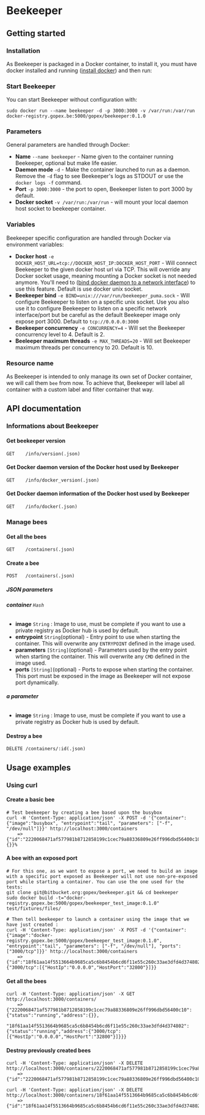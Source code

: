 Beekeeper
=========

Getting started
---------------

### Installation

As Beekeeper is packaged in a Docker container, to install it, you must have docker installed and running ([install docker](https://docs.docker.com/installation/#installation)) and then run:

### Start Beekeeper

You can start Beekeeper without configuration with:

```shell
sudo docker run --name beekeeper -d -p 3000:3000 -v /var/run:/var/run docker-registry.gopex.be:5000/gopex/beekeeper:0.1.0
```

### Parameters

General parameters are handled through Docker:

- __Name__ `--name beekeeper` - Name given to the container running Beekeeper, optional but make life easier.
- __Daemon mode__ `-d` - Make the container launched to run as a daemon. Remove the `-d` flag to see Beekeeper's logs as STDOUT or use the `docker logs -f` command.
- __Port__ `-p 3000:3000` - the port to open, Beekeeper listen to port 3000 by default.
- __Docker socket__ `-v /var/run:/var/run` - will mount your local daemon host socket to beekeeper container.

### Variables

Beekeeper specific configuration are handled through Docker via environment variables:

- __Docker host__ `-e DOCKER_HOST_URL=tcp://DOCKER_HOST_IP:DOCKER_HOST_PORT` - Will connect Beekeeper to the given docker host url via TCP. This will override any Docker socket usage, meaning mounting a Docker socket is not needed anymore. You'll need to ([bind docker daemon to a network interface](https://docs.docker.com/installation/#installation)) to use this feature. Default is use docker unix socket.
- __Beekeeper bind__ `-e BIND=unix:///var/run/beekeeper_puma.sock` - Will configure Beekeeper to listen on a specific unix socket. Use you also use it to configure Beekeeper to listen on a specific network interface/port but be careful as the default Beekeeper image only expose port 3000. Default to `tcp://0.0.0.0:3000`
- __Beekeeper concurrency__ `-e CONCURRENCY=4` - Will set the Beekeeper concurrency level to 4. Default is 2.
- __Beeleeper maximum threads__ `-e MAX_THREADS=20` - Will set Beekeeper maximum threads per concurrency to 20. Default is 10.

### Resource name

As Beekeeper is intended to only manage its own set of Docker container, we will call them `bee` from now. To achieve that, Beekeeper will label all container with a custom label and filter container that way.

API documentation
-----------------

### Informations about Beekeeper

#### Get beekeeper version
`GET    /info/version(.json)`

#### Get Docker daemon version of the Docker host used by Beekeeper
`GET    /info/docker_version(.json)`

#### Get Docker daemon information of the Docker host used by Beekeeper
`GET    /info/docker(.json)`

### Manage bees

#### Get all the bees
`GET    /containers(.json)`

#### Create a bee
`POST   /containers(.json)`

##### JSON parameters

###### __container__ `Hash`
  - __image__ `String` : Image to use, must be complete if you want to use a private registry as Docker hub is used by default.
  - __entrypoint__ `String`(optional) - Entry point to use when starting the container. This will overwrite any `ENTRYPOINT` defined in the image used.
  - __parameters__ `[String]`(optional) - Parameters used by the entry point when starting the container. This will overwrite any `CMD` defined in the image used.
  - __ports__ `[String]`(optional) - Ports to expose when starting the container. This port must be exposed in the image as Beekeeper will not expose port dynamically.

###### __a parameter__
  - __image__ `String` : Image to use, must be complete if you want to use a private registry as Docker hub is used by default.

#### Destroy a bee
`DELETE /containers/:id(.json)`

Usage examples
--------------

### Using curl

#### Create a basic bee

```shell
# Test beekeeper by creating a bee based upon the busybox
curl -H 'Content-Type: application/json' -X POST -d '{"container": {"image":"busybox", "entrypoint":"tail", "parameters": ["-f", "/dev/null"]}}' http://localhost:3000/containers
	=> {"id":"2220068471af577981b8712858199c1cec79a88336809e26ff996dbd56400c10","status":"running","address":{}}%
```

#### A bee with an exposed port

```shell
# For this one, as we want to expose a port, we need to build an image with a specific port exposed as Beekeeper will not use non-pre-exposed port while starting a container. You can use the one used for the tests:
git clone git@bitbucket.org:gopex/beekeeper.git && cd beekeeper
sudo docker build -t="docker-registry.gopex.be:5000/gopex/beekeeper_test_image:0.1.0" test/fixtures/files/

# Then tell beekeeper to launch a container using the image that we have just created :
curl -H 'Content-Type: application/json' -X POST -d '{"container": {"image":"docker-registry.gopex.be:5000/gopex/beekeeper_test_image:0.1.0", "entrypoint":"tail", "parameters": ["-f", "/dev/null"], "ports": ["3000/tcp"]}}' http://localhost:3000/containers
	=> {"id":"18f61aa14f5513664b9685ca5c6b8454b6cd6f11e55c260c33ae3dfd4d374802","status":"running","address":{"3000/tcp":[{"HostIp":"0.0.0.0","HostPort":"32800"}]}}
```

#### Get all the bees

```shell
curl -H 'Content-Type: application/json' -X GET http://localhost:3000/containers/
    => {"2220068471af577981b8712858199c1cec79a88336809e26ff996dbd56400c10":{"status":"running","address":{}},
        "18f61aa14f5513664b9685ca5c6b8454b6cd6f11e55c260c33ae3dfd4d374802":{"status":"running","address":{"3000/tcp":[{"HostIp":"0.0.0.0","HostPort":"32800"}]}}}
```

#### Destroy previously created bees

```shell
curl -H 'Content-Type: application/json' -X DELETE http://localhost:3000/containers/2220068471af577981b8712858199c1cec79a88336809e26ff996dbd56400c10
    => {"id":"2220068471af577981b8712858199c1cec79a88336809e26ff996dbd56400c10","status":"deleted"}

curl -H 'Content-Type: application/json' -X DELETE http://localhost:3000/containers/18f61aa14f5513664b9685ca5c6b8454b6cd6f11e55c260c33ae3dfd4d374802
    => {"id":"18f61aa14f5513664b9685ca5c6b8454b6cd6f11e55c260c33ae3dfd4d374802","status":"deleted"}
```

